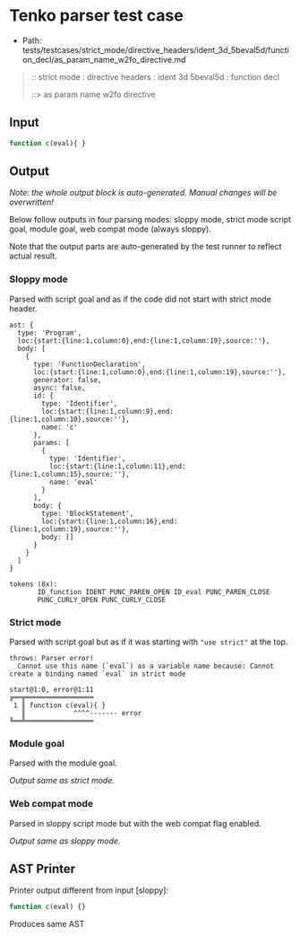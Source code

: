 # Tenko parser test case

- Path: tests/testcases/strict_mode/directive_headers/ident_3d_5beval5d/function_decl/as_param_name_w2fo_directive.md

> :: strict mode : directive headers : ident 3d 5beval5d : function decl
>
> ::> as param name w2fo directive

## Input

`````js
function c(eval){ }
`````

## Output

_Note: the whole output block is auto-generated. Manual changes will be overwritten!_

Below follow outputs in four parsing modes: sloppy mode, strict mode script goal, module goal, web compat mode (always sloppy).

Note that the output parts are auto-generated by the test runner to reflect actual result.

### Sloppy mode

Parsed with script goal and as if the code did not start with strict mode header.

`````
ast: {
  type: 'Program',
  loc:{start:{line:1,column:0},end:{line:1,column:19},source:''},
  body: [
    {
      type: 'FunctionDeclaration',
      loc:{start:{line:1,column:0},end:{line:1,column:19},source:''},
      generator: false,
      async: false,
      id: {
        type: 'Identifier',
        loc:{start:{line:1,column:9},end:{line:1,column:10},source:''},
        name: 'c'
      },
      params: [
        {
          type: 'Identifier',
          loc:{start:{line:1,column:11},end:{line:1,column:15},source:''},
          name: 'eval'
        }
      ],
      body: {
        type: 'BlockStatement',
        loc:{start:{line:1,column:16},end:{line:1,column:19},source:''},
        body: []
      }
    }
  ]
}

tokens (8x):
       ID_function IDENT PUNC_PAREN_OPEN ID_eval PUNC_PAREN_CLOSE
       PUNC_CURLY_OPEN PUNC_CURLY_CLOSE
`````

### Strict mode

Parsed with script goal but as if it was starting with `"use strict"` at the top.

`````
throws: Parser error!
  Cannot use this name (`eval`) as a variable name because: Cannot create a binding named `eval` in strict mode

start@1:0, error@1:11
╔══╦═════════════════
 1 ║ function c(eval){ }
   ║            ^^^^------- error
╚══╩═════════════════

`````


### Module goal

Parsed with the module goal.

_Output same as strict mode._

### Web compat mode

Parsed in sloppy script mode but with the web compat flag enabled.

_Output same as sloppy mode._

## AST Printer

Printer output different from input [sloppy]:

````js
function c(eval) {}
````

Produces same AST
